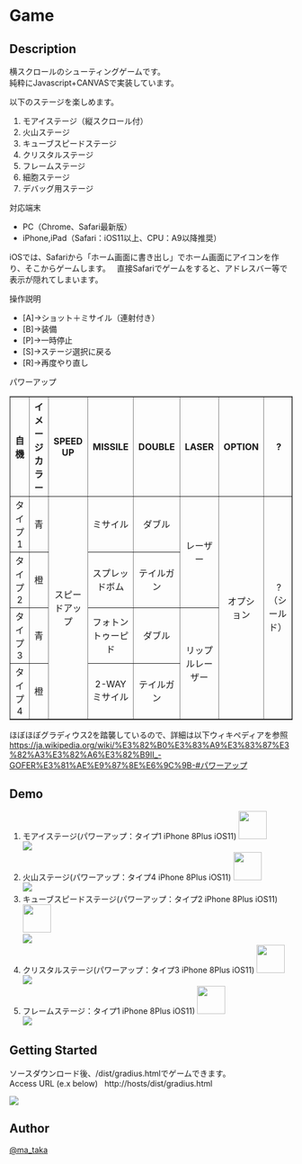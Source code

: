 # Game

## Description

横スクロールのシューティングゲームです。  
純粋にJavascript+CANVASで実装しています。 

以下のステージを楽しめます。
<ol>
<li>モアイステージ（縦スクロール付）</li>
<li>火山ステージ</li>
<li>キューブスピードステージ</li>
<li>クリスタルステージ</li>
<li>フレームステージ</li>
<li>細胞ステージ</li>
<li>デバッグ用ステージ</li>
</ol>
 
対応端末
<ul>
 <li>PC（Chrome、Safari最新版）</li>
 <li>iPhone,iPad（Safari：iOS11以上、CPU：A9以降推奨）</li>
</ul>
iOSでは、Safariから「ホーム画面に書き出し」でホーム画面にアイコンを作り、そこからゲームします。  
直接Safariでゲームをすると、アドレスバー等で表示が隠れてしまいます。

操作説明 
- [A]→ショット＋ミサイル（連射付き）
- [B]→装備
- [P]→一時停止
- [S]→ステージ選択に戻る
- [R]→再度やり直し  
 

パワーアップ  
<table border="1" class="wikitable" style="text-align: center">
<tbody><tr>
<th>自機</th>
<th>イメージカラー</th>
<th>SPEED UP</th>
<th>MISSILE</th>
<th>DOUBLE</th>
<th>LASER</th>
<th>OPTION</th>
<th>&nbsp;?</th>
</tr>
<tr>
<td>タイプ1</td>
<td>青</td>
<td rowspan="4">スピードアップ</td>
<td>ミサイル</td>
<td>ダブル</td>
<td rowspan="2">レーザー</td>
<td rowspan="4">オプション</td>
<td rowspan="4">&nbsp;?（シールド）</td>
</tr>
<tr>
<td>タイプ2</td>
<td>橙</td>
<td>スプレッドボム</td>
<td>テイルガン</td>
</tr>
<tr>
<td>タイプ3</td>
<td>青</td>
<td>フォトントゥーピド</td>
<td>ダブル</td>
<td rowspan="2">リップル<span class="nowrap">レーザー</span></td>
</tr>
<tr>
<td>タイプ4</td>
<td>橙</td>
<td>2-WAYミサイル</td>
<td>テイルガン</td>
</tr>
</tbody></table>
  
ほぼほぼグラディウス2を踏襲しているので、詳細は以下ウィキペディアを参照
https://ja.wikipedia.org/wiki/%E3%82%B0%E3%83%A9%E3%83%87%E3%82%A3%E3%82%A6%E3%82%B9II_-GOFER%E3%81%AE%E9%87%8E%E6%9C%9B-#パワーアップ
  
  
## Demo
<ol>
<li>モアイステージ(パワーアップ：タイプ1 iPhone 8Plus iOS11)
<a href="https://youtu.be/GmzuXUYOeDg" target="_blank"><img src="https://user-images.githubusercontent.com/12569855/40031586-543899bc-582b-11e8-8992-9092bbfd0d72.png" width="50"></a><br>
<img src="https://user-images.githubusercontent.com/12569855/33947901-eed3961a-e068-11e7-98f4-6e28d981f127.GIF">
</li>
<li>火山ステージ(パワーアップ：タイプ4 iPhone 8Plus iOS11)
<a href="https://youtu.be/ue8ZaanUF-c" target="_blank"><img src="https://user-images.githubusercontent.com/12569855/40031586-543899bc-582b-11e8-8992-9092bbfd0d72.png" width="50"></a><br>
<img src="https://user-images.githubusercontent.com/12569855/34076655-fc95668c-e330-11e7-991e-6054252f210c.GIF">
</li>
<li>キューブスピードステージ(パワーアップ：タイプ2  iPhone 8Plus iOS11) 
<a href="https://youtu.be/qIet_lEy-wQ" target="_blank"><img src="https://user-images.githubusercontent.com/12569855/40031586-543899bc-582b-11e8-8992-9092bbfd0d72.png" width="50"></a><br>
<img src="https://user-images.githubusercontent.com/12569855/37718128-58fe5892-2d65-11e8-8dfb-1144e9f7af9f.GIF">
</li>
<li>クリスタルステージ(パワーアップ：タイプ3  iPhone 8Plus iOS11)
<a href="https://youtu.be/ITnsP8u_EQM" target="_blank"><img src="https://user-images.githubusercontent.com/12569855/40031586-543899bc-582b-11e8-8992-9092bbfd0d72.png" width="50"></a><br>
<img src="https://user-images.githubusercontent.com/12569855/33915058-994c9b94-dfe4-11e7-83c7-d65bc5240852.GIF">
</li>
<li>フレームステージ：タイプ1  iPhone 8Plus iOS11)  
<a href="https://youtu.be/bq4RG3lqMiM" target="_blank"><img src="https://user-images.githubusercontent.com/12569855/40031586-543899bc-582b-11e8-8992-9092bbfd0d72.png" width="50"></a><br>
<img src="https://user-images.githubusercontent.com/12569855/37473155-0904d3ce-28b1-11e8-8da4-6eec098959b3.GIF">
</li>
</ol>
  
## Getting Started
ソースダウンロード後、/dist/gradius.htmlでゲームできます。  
Access URL (e.x below)  
http://hosts/dist/gradius.html  
  
<img src="https://user-images.githubusercontent.com/12569855/37572917-9155e9a6-2b55-11e8-8a27-3e7ee2c94b40.png">

## Author

[@ma_taka](https://twitter.com/ma_taka)
